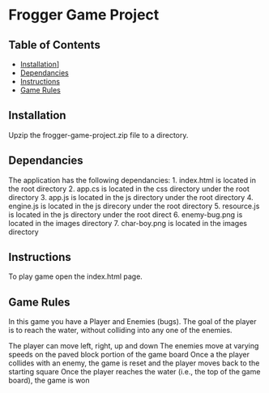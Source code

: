 # Frogger Game Project

## Table of Contents

* [Installation](#installation)]
* [Dependancies](#dependancies)
* [Instructions](#instructions)
* [Game Rules](#gamerules)

## Installation

Upzip the frogger-game-project.zip file to a directory. 

## Dependancies

The application has the following dependancies:
	1. index.html is located in the root directory
	2. app.cs is located in the css directory under the root directory
	3. app.js is located in the js directory under the root directory
	4. engine.js is located in the js direcory under the root directory
	5. resource.js is located in the js directory under the root direct
	6. enemy-bug.png is located in the images directory
	7. char-boy.png is located in the images directory

## Instructions

To play game open the index.html page.

## Game Rules

In this game you have a Player and Enemies (bugs). The goal of the player is to reach the water, without colliding into any one of the enemies.

The player can move left, right, up and down
The enemies move at varying speeds on the paved block portion of the game board
Once a the player collides with an enemy, the game is reset and the player moves back to the starting square
Once the player reaches the water (i.e., the top of the game board), the game is won